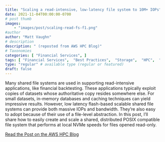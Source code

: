 ```yaml
---
title: "Scaling a read-intensive, low-latency file system to 10M+ IOPs"
date: 2021-11-04T00:00:00-0700
# post thumb
images:
    - "images/post/scaling-read-fs-f1.png"
#author
author: "Matt Vaughn"
# description
description: " (reposted from AWS HPC Blog)"
# Taxonomies
categories: [ "Financial Services", ]
tags: [ "Financial Services",  "Best Practices",  "Storage",  "HPC",  "EC2",  "Technical How-to",  "hpcblog", ]
type: "regular" # available type (regular or featured)
draft: false
---
```


Many shared file systems are used in supporting read-intensive applications, like financial backtesting. These applications typically exploit copies of datasets whose authoritative copy resides somewhere else. For small datasets, in-memory databases and caching techniques can yield impressive results. However, low latency flash-based scalable shared file systems can provide both massive IOPs and bandwidth. They’re also easy to adopt because of their use of a file-level abstraction. In this post, I’ll share how to easily create and scale a shared, distributed POSIX compatible file system that performs at local NVMe speeds for files opened read-only.

<a href="https://aws.amazon.com/blogs/hpc/scaling-a-read-intensive-low-latency-file-system-to-10m-iops/" class="btn btn-primary btn-lg active" role="button" aria-pressed="true" style="margin-top: 8px;">Read the Post on the AWS HPC Blog</a>